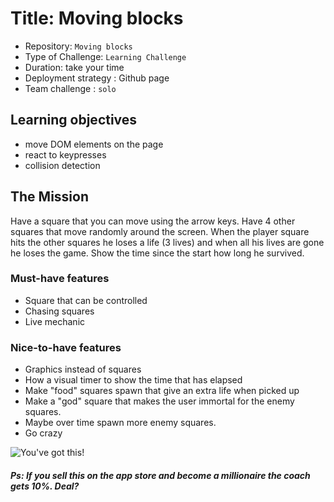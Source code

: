 # Title: Moving blocks

- Repository: `Moving blocks`
- Type of Challenge: `Learning Challenge`
- Duration: take your time
- Deployment strategy : Github page
- Team challenge : `solo`

## Learning objectives
- move DOM elements on the page
- react to keypresses
- collision detection

## The Mission
Have a square that you can move using the arrow keys. 
Have 4 other squares that move randomly around the screen.
When the player square hits the other squares he loses a life (3 lives) and when all his lives are gone he loses the game.
Show the time since the start how long he survived.

### Must-have features
- Square that can be controlled
- Chasing squares
- Live mechanic

### Nice-to-have features
- Graphics instead of squares
- How a visual timer to show the time that has elapsed 
- Make "food" squares spawn that give an extra life when picked up
- Make a "god" square that makes the user immortal for the enemy squares. 
- Maybe over time spawn more enemy squares.
- Go crazy

![You've got this!](http://78.media.tumblr.com/f9247799ae2fe6613f643957020101c6/tumblr_inline_n80n8u8pSz1sbdww6.gif)

##### Ps: If you sell this on the app store and become a millionaire the coach gets 10%. Deal?
